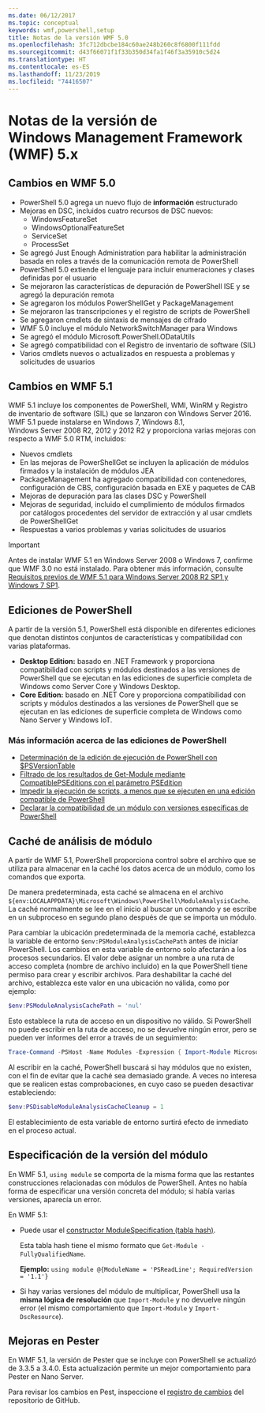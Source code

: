 ```yaml
---
ms.date: 06/12/2017
ms.topic: conceptual
keywords: wmf,powershell,setup
title: Notas de la versión WMF 5.0
ms.openlocfilehash: 3fc712dbcbe184c60ae248b260c8f6800f111fdd
ms.sourcegitcommit: d43f66071f1f33b350d34fa1f46f3a35910c5d24
ms.translationtype: HT
ms.contentlocale: es-ES
ms.lasthandoff: 11/23/2019
ms.locfileid: "74416507"
---
```

# <a name="windows-management-framework-wmf-5x-release-notes"></a>Notas de la versión de Windows Management Framework (WMF) 5.x

## <a name="wmf-50-changes"></a>Cambios en WMF 5.0

- PowerShell 5.0 agrega un nuevo flujo de **información** estructurado
- Mejoras en DSC, incluidos cuatro recursos de DSC nuevos:
  - WindowsFeatureSet
  - WindowsOptionalFeatureSet
  - ServiceSet
  - ProcessSet
- Se agregó Just Enough Administration para habilitar la administración basada en roles a través de la comunicación remota de PowerShell
- PowerShell 5.0 extiende el lenguaje para incluir enumeraciones y clases definidas por el usuario
- Se mejoraron las características de depuración de PowerShell ISE y se agregó la depuración remota
- Se agregaron los módulos PowerShellGet y PackageManagement
- Se mejoraron las transcripciones y el registro de scripts de PowerShell
- Se agregaron cmdlets de sintaxis de mensajes de cifrado
- WMF 5.0 incluye el módulo NetworkSwitchManager para Windows
- Se agregó el módulo Microsoft.PowerShell.ODataUtils
- Se agregó compatibilidad con el Registro de inventario de software (SIL)
- Varios cmdlets nuevos o actualizados en respuesta a problemas y solicitudes de usuarios

## <a name="wmf-51-changes"></a>Cambios en WMF 5.1

WMF 5.1 incluye los componentes de PowerShell, WMI, WinRM y Registro de inventario de software (SIL) que se lanzaron con Windows Server 2016. WMF 5.1 puede instalarse en Windows 7, Windows 8.1, Windows Server 2008 R2, 2012 y 2012 R2 y proporciona varias mejoras con respecto a WMF 5.0 RTM, incluidos:

- Nuevos cmdlets
- En las mejoras de PowerShellGet se incluyen la aplicación de módulos firmados y la instalación de módulos JEA
- PackageManagement ha agregado compatibilidad con contenedores, configuración de CBS, configuración basada en EXE y paquetes de CAB
- Mejoras de depuración para las clases DSC y PowerShell
- Mejoras de seguridad, incluido el cumplimiento de módulos firmados por catálogos procedentes del servidor de extracción y al usar cmdlets de PowerShellGet
- Respuestas a varios problemas y varias solicitudes de usuarios

> [!IMPORTANT]
> Antes de instalar WMF 5.1 en Windows Server 2008 o Windows 7, confirme que WMF 3.0 no está instalado. Para obtener más información, consulte [Requisitos previos de WMF 5.1 para Windows Server 2008 R2 SP1 y Windows 7 SP1](../setup/install-configure.md#wmf-51-prerequisites-for-windows-server-2008-r2-sp1-and-windows-7-sp1).

## <a name="powershell-editions"></a>Ediciones de PowerShell

A partir de la versión 5.1, PowerShell está disponible en diferentes ediciones que denotan distintos conjuntos de características y compatibilidad con varias plataformas.

- **Desktop Edition:** basado en .NET Framework y proporciona compatibilidad con scripts y módulos destinados a las versiones de PowerShell que se ejecutan en las ediciones de superficie completa de Windows como Server Core y Windows Desktop.
- **Core Edition:** basado en .NET Core y proporciona compatibilidad con scripts y módulos destinados a las versiones de PowerShell que se ejecutan en las ediciones de superficie completa de Windows como Nano Server y Windows IoT.

### <a name="learn-more-about-using-powershell-editions"></a>Más información acerca de las ediciones de PowerShell

- [Determinación de la edición de ejecución de PowerShell con $PSVersionTable](/powershell/module/microsoft.powershell.core/about/about_automatic_variables)
- [Filtrado de los resultados de Get-Module mediante CompatiblePSEditions con el parámetro PSEdition](/powershell/module/microsoft.powershell.core/get-module)
- [Impedir la ejecución de scripts, a menos que se ejecuten en una edición compatible de PowerShell](/powershell/scripting/gallery/concepts/script-psedition-support)
- [Declarar la compatibilidad de un módulo con versiones específicas de PowerShell](/powershell/scripting/gallery/concepts/module-psedition-support)

## <a name="module-analysis-cache"></a>Caché de análisis de módulo

A partir de WMF 5.1, PowerShell proporciona control sobre el archivo que se utiliza para almacenar en la caché los datos acerca de un módulo, como los comandos que exporta.

De manera predeterminada, esta caché se almacena en el archivo `${env:LOCALAPPDATA}\Microsoft\Windows\PowerShell\ModuleAnalysisCache`. La caché normalmente se lee en el inicio al buscar un comando y se escribe en un subproceso en segundo plano después de que se importa un módulo.

Para cambiar la ubicación predeterminada de la memoria caché, establezca la variable de entorno `$env:PSModuleAnalysisCachePath` antes de iniciar PowerShell. Los cambios en esta variable de entorno solo afectarán a los procesos secundarios. El valor debe asignar un nombre a una ruta de acceso completa (nombre de archivo incluido) en la que PowerShell tiene permiso para crear y escribir archivos. Para deshabilitar la caché del archivo, establezca este valor en una ubicación no válida, como por ejemplo:

```powershell
$env:PSModuleAnalysisCachePath = 'nul'
```

Esto establece la ruta de acceso en un dispositivo no válido. Si PowerShell no puede escribir en la ruta de acceso, no se devuelve ningún error, pero se pueden ver informes del error a través de un seguimiento:

```powershell
Trace-Command -PSHost -Name Modules -Expression { Import-Module Microsoft.PowerShell.Management -Force }
```

Al escribir en la caché, PowerShell buscará si hay módulos que no existen, con el fin de evitar que la caché sea demasiado grande. A veces no interesa que se realicen estas comprobaciones, en cuyo caso se pueden desactivar estableciendo:

```powershell
$env:PSDisableModuleAnalysisCacheCleanup = 1
```

El establecimiento de esta variable de entorno surtirá efecto de inmediato en el proceso actual.

## <a name="specifying-module-version"></a>Especificación de la versión del módulo

En WMF 5.1, `using module` se comporta de la misma forma que las restantes construcciones relacionadas con módulos de PowerShell.
Antes no había forma de especificar una versión concreta del módulo; si había varias versiones, aparecía un error.

En WMF 5.1:

- Puede usar el [constructor ModuleSpecification (tabla hash)](/dotnet/api/microsoft.powershell.commands.modulespecification.-ctor?view=powershellsdk-1.1.0#Microsoft_PowerShell_Commands_ModuleSpecification__ctor_System_Collections_Hashtable_).

  Esta tabla hash tiene el mismo formato que `Get-Module -FullyQualifiedName`.

  **Ejemplo:** `using module @{ModuleName = 'PSReadLine'; RequiredVersion = '1.1'}`

- Si hay varias versiones del módulo de multiplicar, PowerShell usa la **misma lógica de resolución** que `Import-Module` y no devuelve ningún error (el mismo comportamiento que `Import-Module` y `Import-DscResource`).

## <a name="improvements-to-pester"></a>Mejoras en Pester

En WMF 5.1, la versión de Pester que se incluye con PowerShell se actualizó de 3.3.5 a 3.4.0.
Esta actualización permite un mejor comportamiento para Pester en Nano Server.

Para revisar los cambios en Pest, inspeccione el [registro de cambios](https://github.com/pester/Pester/blob/master/CHANGELOG.md) del repositorio de GitHub.
